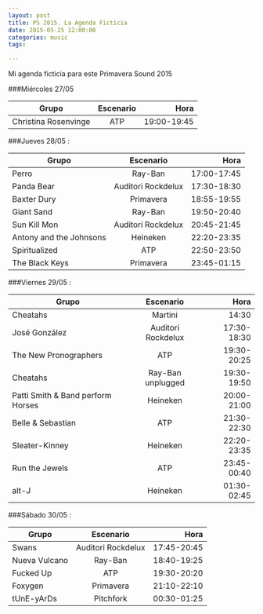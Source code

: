 ```yaml
---
layout: post
title: PS 2015. La Agenda Ficticia
date: 2015-05-25 12:00:00
categories: music
tags:

---
```


Mi agenda ficticia para este Primavera Sound 2015

###Miércoles 27/05

| Grupo         | Escenario           	| Hora  |
| ------------- |:-------------: | -----:|
| Christina Rosenvinge      	| ATP	| 19:00-19:45 |


###Jueves 28/05 :


| Grupo         | Escenario           	| Hora  |
| ------------- |:-------------: | -----:|
| Perro      	| Ray-Ban 				| 17:00-17:45 |
| Panda Bear 	| Auditori Rockdelux    | 17:30-18:30 |
| Baxter Dury 	| Primavera    			| 18:55-19:55 |
| Giant Sand 	| Ray-Ban      			| 19:50-20:40 |
| Sun Kill Mon 	| Auditori Rockdelux	| 20:45-21:45 |
| Antony and the Johnsons 	| Heineken	| 22:20-23:35 |
| Spiritualized 	| ATP     			| 22:50-23:50 |
| The Black Keys 	| Primavera			| 23:45-01:15 |


###Viernes 29/05 :


| Grupo         | Escenario           	| Hora  |
| ------------- |:-------------: | -----:|
| Cheatahs      	| Martini 				| 14:30 |
| José González    	| Auditori Rockdelux	| 17:30-18:30 |
| The New Pronographers    	| ATP 	| 19:30-20:25 |
| Cheatahs      	| Ray-Ban unplugged 	| 19:30-19:50 |
| Patti Smith & Band perform Horses      	| Heineken 	| 20:00-21:00 |
| Belle & Sebastian      	| ATP 	| 21:30-22:30 |
| Sleater-Kinney      	| Heineken 	| 22:20-23:35 |
| Run the Jewels      	| ATP  	| 23:45-00:40 |
| alt-J      	| Heineken 	| 01:30-02:45 |


###Sábado 30/05 :


| Grupo         | Escenario           	| Hora  |
| ------------- |:-------------: | -----:|
|  Swans     	| Auditori Rockdelux  	| 17:45-20:45  |
|  Nueva Vulcano     	| Ray-Ban  		| 18:40-19:25  |
|  Fucked Up     	| ATP  				| 19:30-20:20  |
|  Foxygen     	| Primavera  			| 21:10-22:10  |
|  tUnE-yArDs     	| Pitchfork  		| 00:30-01:25  |
